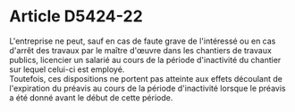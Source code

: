 # Article D5424-22

  
L'entreprise ne peut, sauf en cas de faute grave de l'intéressé ou en cas d'arrêt des travaux par le maître d'œuvre dans les chantiers de travaux publics, licencier un salarié au cours de la période d'inactivité du chantier sur lequel celui-ci est employé.   
Toutefois, ces dispositions ne portent pas atteinte aux effets découlant de l'expiration du préavis au cours de la période d'inactivité lorsque le préavis a été donné avant le début de cette période.